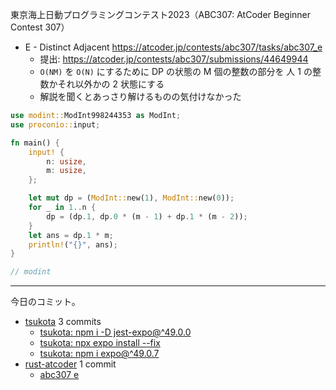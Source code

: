 東京海上日動プログラミングコンテスト2023（ABC307: AtCoder Beginner Contest 307）

- E - Distinct Adjacent
  <https://atcoder.jp/contests/abc307/tasks/abc307_e>
  - 提出: <https://atcoder.jp/contests/abc307/submissions/44649944>
  - `O(NM)` を `O(N)` にするために DP の状態の M 個の整数の部分を 人 1 の整数かそれ以外かの 2 状態にする
  - 解説を聞くとあっさり解けるものの気付けなかった

```rust
use modint::ModInt998244353 as ModInt;
use proconio::input;

fn main() {
    input! {
        n: usize,
        m: usize,
    };

    let mut dp = (ModInt::new(1), ModInt::new(0));
    for _ in 1..n {
        dp = (dp.1, dp.0 * (m - 1) + dp.1 * (m - 2));
    }
    let ans = dp.1 * m;
    println!("{}", ans);
}

// modint
```

---

今日のコミット。

- [tsukota](https://github.com/bouzuya/tsukota) 3 commits
  - [tsukota: npm i -D jest-expo@^49.0.0](https://github.com/bouzuya/tsukota/commit/069037e709e2d2bdaf539818d2e4458b42536c15)
  - [tsukota: npx expo install --fix](https://github.com/bouzuya/tsukota/commit/720defbd798849c27abf57dba4738a6b1b3f6de9)
  - [tsukota: npm i expo@^49.0.7](https://github.com/bouzuya/tsukota/commit/c7e86ef2eb619735f1e4d9f29d2b191a5b2dd6bd)
- [rust-atcoder](https://github.com/bouzuya/rust-atcoder) 1 commit
  - [abc307 e](https://github.com/bouzuya/rust-atcoder/commit/2630be50fe80309f95cf6af6b3efe14cc9e5d120)
